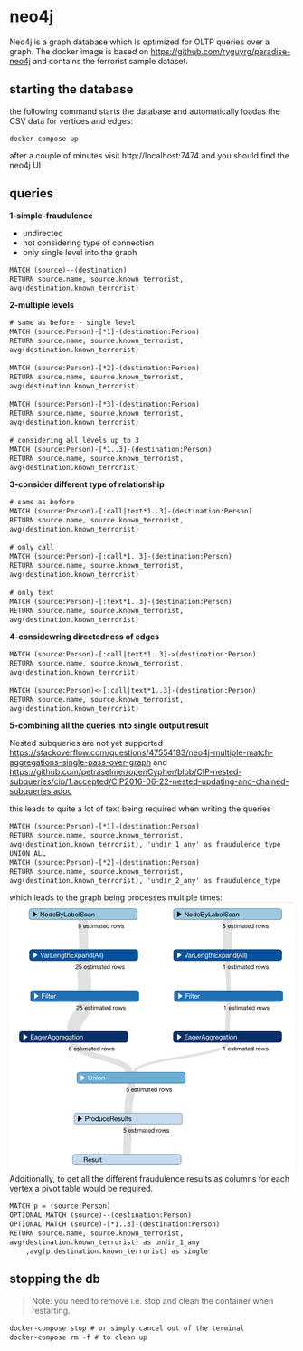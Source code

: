 # neo4j

Neo4j is a graph database which is optimized for OLTP queries over a graph.
The docker image is based on https://github.com/ryguyrg/paradise-neo4j and contains the terrorist sample dataset. 

## starting the database
the following command starts the database and automatically loadas the CSV data for vertices and edges:
```
docker-compose up
```
after a couple of minutes visit http://localhost:7474 and you should find the neo4j UI

## queries

**1-simple-fraudulence**
- undirected
- not considering type of connection
- only single level into the graph
```
MATCH (source)--(destination)
RETURN source.name, source.known_terrorist, avg(destination.known_terrorist)
```

**2-multiple levels**
```
# same as before - single level
MATCH (source:Person)-[*1]-(destination:Person)
RETURN source.name, source.known_terrorist, avg(destination.known_terrorist)

MATCH (source:Person)-[*2]-(destination:Person)
RETURN source.name, source.known_terrorist, avg(destination.known_terrorist)

MATCH (source:Person)-[*3]-(destination:Person)
RETURN source.name, source.known_terrorist, avg(destination.known_terrorist)

# considering all levels up to 3
MATCH (source:Person)-[*1..3]-(destination:Person)
RETURN source.name, source.known_terrorist, avg(destination.known_terrorist)
```


**3-consider different type of relationship**

```
# same as before
MATCH (source:Person)-[:call|text*1..3]-(destination:Person)
RETURN source.name, source.known_terrorist, avg(destination.known_terrorist)

# only call
MATCH (source:Person)-[:call*1..3]-(destination:Person)
RETURN source.name, source.known_terrorist, avg(destination.known_terrorist)

# only text
MATCH (source:Person)-[:text*1..3]-(destination:Person)
RETURN source.name, source.known_terrorist, avg(destination.known_terrorist)
```

**4-considewring directedness of edges**

```
MATCH (source:Person)-[:call|text*1..3]->(destination:Person)
RETURN source.name, source.known_terrorist, avg(destination.known_terrorist)

MATCH (source:Person)<-[:call|text*1..3]-(destination:Person)
RETURN source.name, source.known_terrorist, avg(destination.known_terrorist)
```

**5-combining all the queries into single output result**

Nested subqueries are not yet supported https://stackoverflow.com/questions/47554183/neo4j-multiple-match-aggregations-single-pass-over-graph and https://github.com/petraselmer/openCypher/blob/CIP-nested-subqueries/cip/1.accepted/CIP2016-06-22-nested-updating-and-chained-subqueries.adoc

this leads to quite a lot of text being required when writing the queries 
```
MATCH (source:Person)-[*1]-(destination:Person)
RETURN source.name, source.known_terrorist, avg(destination.known_terrorist), 'undir_1_any' as fraudulence_type
UNION ALL
MATCH (source:Person)-[*2]-(destination:Person)
RETURN source.name, source.known_terrorist, avg(destination.known_terrorist), 'undir_2_any' as fraudulence_type
```

which leads to the graph being processes multiple times:
![plan of queries](img/naive_performance.png "Execution plan combined queries")
Additionally, to get all the different fraudulence results as columns for each vertex a pivot table would be required.

```
MATCH p = (source:Person)    
OPTIONAL MATCH (source)--(destination:Person)
OPTIONAL MATCH (source)-[*1..3]-(destination:Person)
RETURN source.name, source.known_terrorist, avg(destination.known_terrorist) as undir_1_any
    ,avg(p.destination.known_terrorist) as single
```

## stopping the db

> Note: you need to remove i.e. stop and clean the container when restarting.

```
docker-compose stop # or simply cancel out of the terminal
docker-compose rm -f # to clean up
```